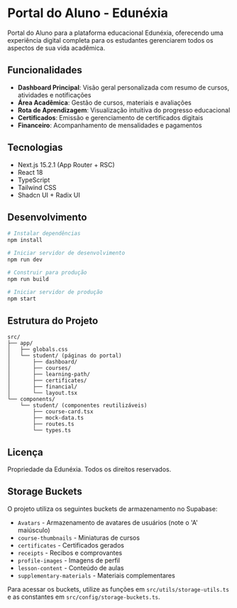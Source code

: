 # Portal do Aluno - Edunéxia

Portal do Aluno para a plataforma educacional Edunéxia, oferecendo uma experiência digital completa para os estudantes gerenciarem todos os aspectos de sua vida acadêmica.

## Funcionalidades

- **Dashboard Principal**: Visão geral personalizada com resumo de cursos, atividades e notificações
- **Área Acadêmica**: Gestão de cursos, materiais e avaliações
- **Rota de Aprendizagem**: Visualização intuitiva do progresso educacional
- **Certificados**: Emissão e gerenciamento de certificados digitais
- **Financeiro**: Acompanhamento de mensalidades e pagamentos

## Tecnologias

- Next.js 15.2.1 (App Router + RSC)
- React 18
- TypeScript
- Tailwind CSS
- Shadcn UI + Radix UI

## Desenvolvimento

```bash
# Instalar dependências
npm install

# Iniciar servidor de desenvolvimento
npm run dev

# Construir para produção
npm run build

# Iniciar servidor de produção
npm start
```

## Estrutura do Projeto

```
src/
├── app/
│   ├── globals.css
│   └── student/ (páginas do portal)
│       ├── dashboard/
│       ├── courses/
│       ├── learning-path/
│       ├── certificates/
│       ├── financial/
│       └── layout.tsx
└── components/
    └── student/ (componentes reutilizáveis)
        ├── course-card.tsx
        ├── mock-data.ts
        ├── routes.ts
        └── types.ts
```

## Licença

Propriedade da Edunéxia. Todos os direitos reservados.

## Storage Buckets

O projeto utiliza os seguintes buckets de armazenamento no Supabase:

- `Avatars` - Armazenamento de avatares de usuários (note o 'A' maiúsculo)
- `course-thumbnails` - Miniaturas de cursos
- `certificates` - Certificados gerados
- `receipts` - Recibos e comprovantes
- `profile-images` - Imagens de perfil
- `lesson-content` - Conteúdo de aulas
- `supplementary-materials` - Materiais complementares

Para acessar os buckets, utilize as funções em `src/utils/storage-utils.ts` e as constantes em `src/config/storage-buckets.ts`.
